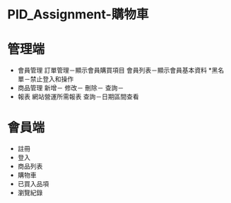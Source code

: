 # PID_Assignment-購物車
# 管理端
- 會員管理
    訂單管理－顯示會員購買項目
    會員列表－顯示會員基本資料
    *黑名單－禁止登入和操作
- 商品管理
    新增－
    修改－
    刪除－
    查詢－
- 報表
    網站營運所需報表
    查詢－日期區間查看
# 會員端
- 註冊
- 登入
- 商品列表
- 購物車
- 已買入品項
- 瀏覽紀錄
